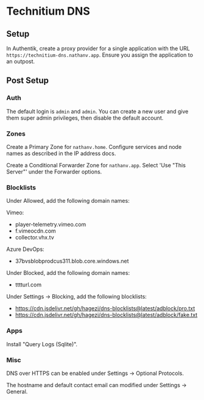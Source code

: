 # Technitium DNS

## Setup

In Authentik, create a proxy provider for a single application with the URL
`https://technitium-dns.nathanv.app`. Ensure you assign the application to an outpost.

## Post Setup

### Auth

The default login is `admin` and `admin`. You can create a new user
and give them super admin privileges, then disable the default account.

### Zones

Create a Primary Zone for `nathanv.home`. Configure services and node names
as described in the IP address docs.

Create a Conditional Forwarder Zone for `nathanv.app`. Select 'Use "This Server"'
under the Forwarder options.

### Blocklists

Under Allowed, add the following domain names:

Vimeo:

- player-telemetry.vimeo.com
- f.vimeocdn.com
- collector.vhx.tv

Azure DevOps:

- 37bvsblobprodcus311.blob.core.windows.net

Under Blocked, add the following domain names:

- tttturl.com

Under Settings -> Blocking, add the following blocklists:

- <https://cdn.jsdelivr.net/gh/hagezi/dns-blocklists@latest/adblock/pro.txt>
- <https://cdn.jsdelivr.net/gh/hagezi/dns-blocklists@latest/adblock/fake.txt>

### Apps

Install "Query Logs (Sqlite)".

### Misc

DNS over HTTPS can be enabled under Settings -> Optional Protocols.

The hostname and default contact email can modified under Settings -> General.
